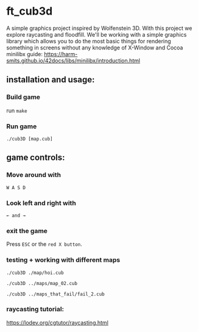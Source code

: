 # ft_cub3d

A simple graphics project inspired by Wolfenstein 3D. With this project we explore raycasting and floodfill.
We'll be working with a simple graphics library which allows you to do the most basic things for rendering something in screens without any knowledge of X-Window and Cocoa
minilibx guide: https://harm-smits.github.io/42docs/libs/minilibx/introduction.html

## installation and usage:

### Build game

run ```make```

### Run game
```./cub3D [map.cub]```

## game controls:
### Move around with 
```W A S D```

### Look left and right with 
```← and →```

### exit the game 
Press ```ESC``` or the ```red X button```.

### testing + working with different maps

```./cub3D ./map/hoi.cub```

```./cub3D ../maps/map_02.cub```

```./cub3D ../maps_that_fail/fail_2.cub```


### raycasting tutorial: 

https://lodev.org/cgtutor/raycasting.html
